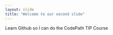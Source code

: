 ```yaml
---
layout: slide
title: "Welcome to our second slide"
---
```

Learn Github so I can do the CodePath TIP Course
